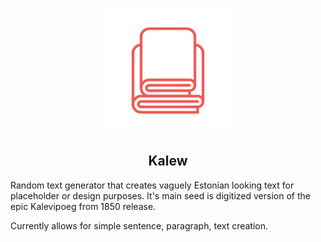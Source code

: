 <p align="center">
  <img width="200" height="200" src="https://github.com/zcribe/Kalew/blob/master/images/kalev.svg">
</p>
<h2 align="center">
  Kalew
</h2>
 Random text generator that creates vaguely Estonian looking text for placeholder or design purposes.
 It's main seed is digitized version of the epic Kalevipoeg from 1850 release.
 
 Currently allows for simple sentence, paragraph, text creation.